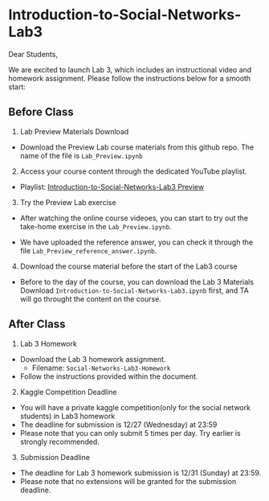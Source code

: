 # Introduction-to-Social-Networks-Lab3
Dear Students,

We are excited to launch Lab 3, which includes an instructional video and homework assignment. Please follow the instructions below for a smooth start:

## Before Class

1. Lab Preview Materials Download

- Download the Preview Lab course materials from this github repo. The name of the file is `Lab_Preview.ipynb`

2. Access your course content through the dedicated YouTube playlist.

- Playlist: [Introduction-to-Social-Networks-Lab3 Preview](https://www.youtube.com/watch?v=YG1nCE_FaWI&list=PLo0uVI-qZd4pSON_FT7dewGDXujdstDvP&index=1&ab_channel=%E4%BA%94%E4%BB%A3GG)

3. Try the Preview Lab exercise

- After watching the online course videoes, you can start to try out the take-home exercise in the `Lab_Preview.ipynb`.

- We have uploaded the reference answer, you can check it through the file `Lab_Preview_reference_answer.ipynb`.

4. Download the course material before the start of the Lab3 course

- Before to the day of the course, you can download the 
Lab 3 Materials Download `Introduction-to-Social-Networks-Lab3.ipynb` first, and TA will go throught the content on the course.


## After Class

1. Lab 3 Homework

- Download the Lab 3 homework assignment.
    - Filename: `Social-Networks-Lab3-Homework`
- Follow the instructions provided within the document.

2. Kaggle Competition Deadline

- You will have a private kaggle competition(only for the social network students) in Lab3 homework
- The deadline for submission is 12/27 (Wednesday) at 23:59
- Please note that you can only submit 5 times per day. Try earlier is strongly recommended.

3. Submission Deadline

- The deadline for Lab 3 homework submission is 12/31 (Sunday) at 23:59.
- Please note that no extensions will be granted for the submission deadline.
